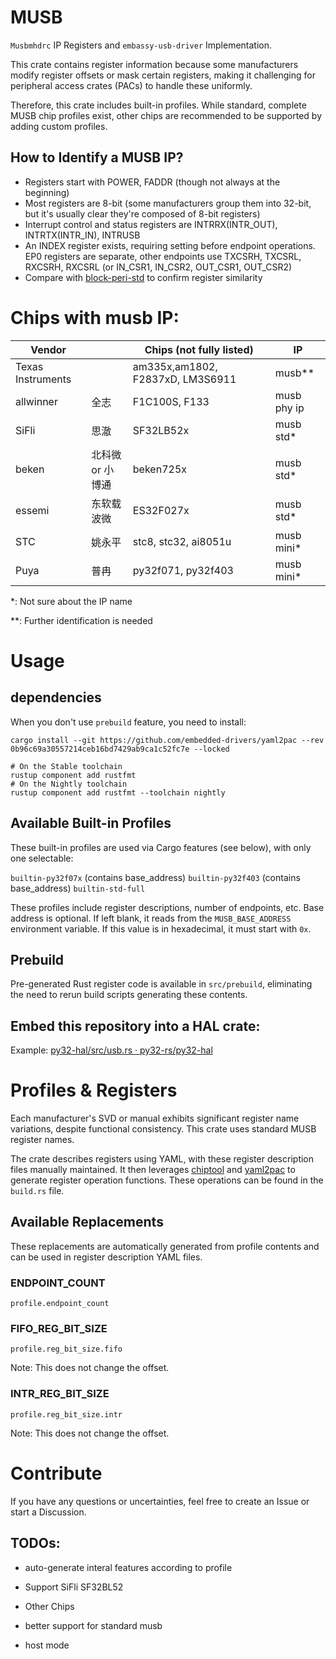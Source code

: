 # MUSB
`Musbmhdrc` IP Registers and `embassy-usb-driver` Implementation.



This crate contains register information because some manufacturers modify register offsets or mask certain registers, making it challenging for peripheral access crates (PACs) to handle these uniformly.

Therefore, this crate includes built-in profiles. While standard, complete MUSB chip profiles exist, other chips are recommended to be supported by adding custom profiles.

## How to Identify a MUSB IP?
- Registers start with POWER, FADDR (though not always at the beginning)
- Most registers are 8-bit (some manufacturers group them into 32-bit, but it's usually clear they're composed of 8-bit registers)
- Interrupt control and status registers are INTRRX(INTR_OUT), INTRTX(INTR_IN), INTRUSB
- An INDEX register exists, requiring setting before endpoint operations. EP0 registers are separate, other endpoints use TXCSRH, TXCSRL, RXCSRH, RXCSRL (or IN_CSR1, IN_CSR2, OUT_CSR1, OUT_CSR2)
- Compare with [block-peri-std](registers/blocks/peri_std.yaml) to confirm register similarity

# Chips with musb IP:

| Vendor            |                  | Chips (not fully listed)         | IP          |
| ----------------- | ---------------- | -------------------------------- | ----------- |
| Texas Instruments |                  | am335x,am1802, F2837xD, LM3S6911 | musb**      |
| allwinner         | 全志             | F1C100S, F133                    | musb phy ip |
| SiFli             | 思澈             | SF32LB52x                        | musb std*   |
| beken             | 北科微 or 小博通 | beken725x                        | musb std*   |
| essemi            | 东软载波微       | ES32F027x                        | musb std*   |
| STC               | 姚永平           | stc8, stc32, ai8051u             | musb mini*  |
| Puya              | 普冉             | py32f071, py32f403               | musb mini*  |

*: Not sure about the IP name

**: Further identification is needed

# Usage

## dependencies

When you don't use `prebuild` feature, you need to install:

``` shell
cargo install --git https://github.com/embedded-drivers/yaml2pac --rev 0b96c69a30557214ceb16bd7429ab9ca1c52fc7e --locked

# On the Stable toolchain
rustup component add rustfmt
# On the Nightly toolchain
rustup component add rustfmt --toolchain nightly
```

## Available Built-in Profiles

These built-in profiles are used via Cargo features (see below), with only one selectable:

`builtin-py32f07x` (contains base_address)
`builtin-py32f403` (contains base_address)
`builtin-std-full`

These profiles include register descriptions, number of endpoints, etc.
Base address is optional. If left blank, it reads from the `MUSB_BASE_ADDRESS` environment variable.
If this value is in hexadecimal, it must start with `0x`.

## Prebuild

Pre-generated Rust register code is available in `src/prebuild`, eliminating the need to rerun build scripts generating these contents.

## Embed this repository into a HAL crate:

Example: [py32-hal/src/usb.rs · py32-rs/py32-hal](https://github.com/py32-rs/py32-hal/blob/main/src/usb.rs)

# Profiles & Registers

Each manufacturer's SVD or manual exhibits significant register name variations, despite functional consistency. This crate uses standard MUSB register names.

The crate describes registers using YAML, with these register description files manually maintained. It then leverages [chiptool](https://github.com/embassy-rs/chiptool) and [yaml2pac](https://github.com/embedded-drivers/yaml2pac) to generate register operation functions. These operations can be found in the `build.rs` file.

## Available Replacements

These replacements are automatically generated from profile contents and can be used in register description YAML files.

### ENDPOINT_COUNT

`profile.endpoint_count`

### FIFO_REG_BIT_SIZE

`profile.reg_bit_size.fifo`

Note: This does not change the offset.

### INTR_REG_BIT_SIZE

`profile.reg_bit_size.intr`

Note: This does not change the offset.

# Contribute

If you have any questions or uncertainties, feel free to create an Issue or start a Discussion.

## TODOs:

- auto-generate interal features according to profile

- Support SiFli SF32BL52
- Other Chips
- better support for standard musb
- host mode 